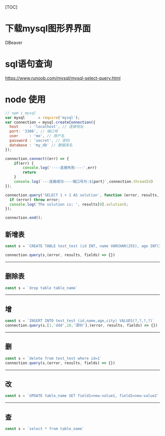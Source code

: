 [TOC]

# 下载mysql图形界界面
DBeaver

# sql语句查询
https://www.runoob.com/mysql/mysql-select-query.html

# node 使用 
```js
// npm i mysql
var mysql      = require('mysql');
var connection = mysql.createConnection({
  host     : 'localhost', // 连接地址
  port: '3306', // 端口号
  user     : 'me', // 用户名
  password : 'secret', // 密码
  database : 'my_db' // 数据库名
});

connection.connect((err) => {
    if(err) {
        console.log('----连接失败----',err)
        return 
    }
    console.log(`---连接成功----端口号为:${port}`,connection.threadId)
});

connection.query('SELECT 1 + 1 AS solution', function (error, results, fields) {
  if (error) throw error;
  console.log('The solution is: ', results[0].solution);
});

connection.end();
```

## 新增表
```js
const s = `CREATE TABLE test_test (id INT, name VARCHAR(255), age INT(3), city VARCHAR(255))`

connection.query(s,(error, results, fields) => {})
```
***
## 删除表
```js
const s = `drop table table_name`
```
***
## 增
```js
const s = `INSERT INTO test_test (id,name,age,city) VALUES(?,?,?,?)`
connection.query(s,[1,'ddd',18,'深圳'],(error, results, fields) => {})
```
***
## 删
```js
const s = `delete from test_test where id=1`
connection.query(s,(error, results, fields) => {})
```
***
## 改
```js
const s = `UPDATE table_name SET field1=new-value1, field2=new-value2`
```
***
## 查
```js
const s = `select * from table_name`
```